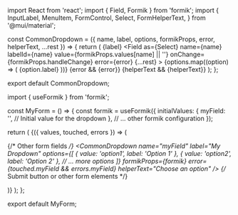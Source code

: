 import React from 'react';
import { Field, Formik } from 'formik';
import {
  InputLabel,
  MenuItem,
  FormControl,
  Select,
  FormHelperText,
} from '@mui/material';

const CommonDropdown = ({
  name,
  label,
  options,
  formikProps,
  error,
  helperText,
  ...rest
}) => {
  return (
    <FormControl fullWidth error={error}>
      <InputLabel htmlFor={name}>{label}</InputLabel>
      <Field
        as={Select}
        name={name}
        labelId={name}
        value={formikProps.values[name] || ''}
        onChange={formikProps.handleChange}
        error={error}
        {...rest}
      >
        {options.map((option) => (
          <MenuItem key={option.value} value={option.value}>
            {option.label}
          </MenuItem>
        ))}
      </Field>
      {error && <FormHelperText>{error}</FormHelperText>}
      {helperText && <FormHelperText>{helperText}</FormHelperText>}
    </FormControl>
  );
};

export default CommonDropdown;







import { useFormik } from 'formik';

const MyForm = () => {
  const formik = useFormik({
    initialValues: {
      myField: '', // Initial value for the dropdown
    },
    // ... other formik configuration
  });

  return (
    <Formik onSubmit={formik.handleSubmit}>
      {({ values, touched, errors }) => (
        <form>
          {/* Other form fields */}
          <CommonDropdown
            name="myField"
            label="My Dropdown"
            options={[
              { value: 'option1', label: 'Option 1' },
              { value: 'option2', label: 'Option 2' },
              // ... more options
            ]}
            formikProps={formik}
            error={touched.myField && errors.myField}
            helperText="Choose an option"
          />
          {/* Submit button or other form elements */}
        </form>
      )}
    </Formik>
  );
};

export default MyForm;
